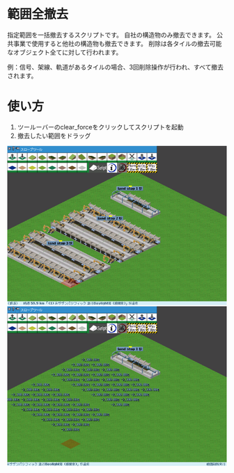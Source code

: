 # 範囲全撤去

指定範囲を一括撤去するスクリプトです。
自社の構造物のみ撤去できます。
公共事業で使用すると他社の構造物も撤去できます。
削除は各タイルの撤去可能なオブジェクト全てに対して行われます。

例：信号、架線、軌道があるタイルの場合、3回削除操作が行われ、すべて撤去されます。

# 使い方

1. ツールーバーのclear_forceをクリックしてスクリプトを起動
1. 撤去したい範囲をドラッグ

<img src="doc/1.png">
<img src="doc/2.png">
